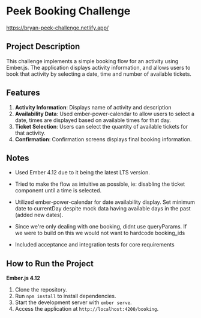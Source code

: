 # Peek Booking Challenge

https://bryan-peek-challenge.netlify.app/

## Project Description

This challenge implements a simple booking flow for an activity using Ember.js. The application displays activity information, and allows users to book that activity by selecting a date, time and number of available tickets.

## Features

1. **Activity Information**: Displays name of activity and description
2. **Availability Data**: Used ember-power-calendar to allow users to select a date, times are displayed based on available times for that day.
3. **Ticket Selection**: Users can select the quantity of available tickets for that activity.
4. **Confirmation**: Confirmation screens displays final booking information.

## Notes

- Used Ember 4.12 due to it being the latest LTS version.

- Tried to make the flow as intuitive as possible, ie: disabling the ticket component until a time is selected.

- Utilized ember-power-calendar for date availability display. Set minimum date to currentDay despite mock data having available days in the past (added new dates).

- Since we're only dealing with one booking, didnt use queryParams. If we were to build on this we would not want to hardcode booking_ids

- Included acceptance and integration tests for core requirements

## How to Run the Project

**Ember.js 4.12**

1. Clone the repository.
2. Run `npm install` to install dependencies.
3. Start the development server with `ember serve`.
4. Access the application at `http://localhost:4200/booking`.
